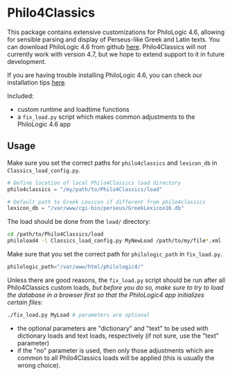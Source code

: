# Philo4Classics

This package contains extensive customizations for PhiloLogic 4.6, allowing for sensible parsing and display of Perseus-like Greek and Latin texts.
You can download PhiloLogic 4.6 from github [here](https://github.com/ARTFL-Project/PhiloLogic4/tree/PhiloLogic-4.6). Philo4Classics will not currently work with version 4.7, but we hope to extend support to it in future development.

If you are having trouble installing PhiloLogic 4.6, you can check our installation tips [here](P46INSTALL.md).

Included:

- custom runtime and loadtime functions
- a `fix_load.py` script which makes common adjustments to the PhiloLogic 4.6 app

## Usage

Make sure you set the correct paths for `philo4classics` and `lexicon_db` in `Classics_load_config.py`.

```python
# Define location of local Philo4Classics load directory
philo4classics = "/my/path/to/Philo4Classics/load"

# Default path to Greek Lexicon if different from philo4classics
lexicon_db = "/var/www/cgi-bin/perseus/GreekLexicon16.db"
```

The load should be done from the `load/` directory:

```bash
cd /path/to/Philo4Classics/load
philoload4 -l Classics_load_config.py MyNewLoad /path/to/my/file*.xml
```

Make sure that you set the correct path for `philologic_path` in `fix_load.py`.

```python
philologic_path="/var/www/html/philologic4/"
```

Unless there are good reasons, the `fix_load.py` script should be run after all Philo4Classics custom loads, *but before you do so, make sure to try to load the database in a browser first so that the PhiloLogic4 app initializes certain files:*

```bash
./fix_load.py MyLoad # parameters are optional
```

- the optional parameters are "dictionary" and "text" to be used with dictionary loads and text loads, respectively (if not sure, use the "text" parameter)
- if the "no" parameter is used, then only those adjustments which are common to all Philo4Classics loads will be applied (this is usually the wrong choice).
